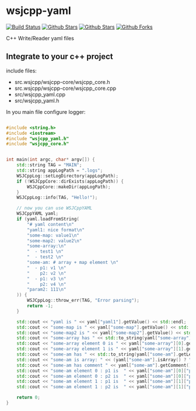 # wsjcpp-yaml

[![Build Status](https://api.travis-ci.org/wsjcpp/wsjcpp-yaml.svg?branch=master)](https://travis-ci.org/wsjcpp/wsjcpp-yaml) [![Github Stars](https://img.shields.io/github/stars/wsjcpp/wsjcpp-yaml.svg?label=github%20%E2%98%85)](https://github.com/wsjcpp/wsjcpp-yaml) [![Github Stars](https://img.shields.io/github/contributors/wsjcpp/wsjcpp-yaml.svg)](https://github.com/wsjcpp/wsjcpp-yaml) [![Github Forks](https://img.shields.io/github/forks/wsjcpp/wsjcpp-yaml.svg?label=github%20forks)](https://github.com/wsjcpp/wsjcpp-yaml/network/members)

C++ Write/Reader yaml files


## Integrate to your c++ project

include files:

- src.wsjcpp/wsjcpp-core/wsjcpp_core.h
- src.wsjcpp/wsjcpp-core/wsjcpp_core.cpp
- src/wsjcpp_yaml.cpp
- src/wsjcpp_yaml.h

In you main file configure logger:

```cpp

#include <string.h>
#include <iostream>
#include "wsjcpp_yaml.h"
#include "wsjcpp_core.h"


int main(int argc, char* argv[]) {
    std::string TAG = "MAIN";
    std::string appLogPath = ".logs";
    WSJCppLog::setLogDirectory(appLogPath);
    if (!WSJCppCore::dirExists(appLogPath)) {
        WSJCppCore::makeDir(appLogPath);
    }
    WSJCppLog::info(TAG, "Hello!");

    // now you can use WSJCppYAML
    WSJCppYAML yaml;
    if (yaml.loadFromString(
        "# yaml content\n"
        "yaml1: nice format\n"
        "some-map: value1\n"
        "some-map2: value2\n"
        "some-array:\n"
        "  - test1 \n"
        "  - test2 \n"
        "some-am: # array + map element \n"
        "  - p1: v1 \n"
        "    p2: v2 \n"
        "  - p1: v3 \n"
        "    p2: v4 \n"
        "param2: 111\n"
    )) {
        WSJCppLog::throw_err(TAG, "Error parsing");
        return -1;
    }

    std::cout << "yaml is " << yaml["yaml1"].getValue() << std::endl;
    std::cout << "some-map is " << yaml["some-map"].getValue() << std::endl;
    std::cout << "some-map2 is " << yaml["some-map2"].getValue() << std::endl;
    std::cout << "some-array has " << std::to_string(yaml["some-array"].getLength()) << std::endl;
    std::cout << "some-array element 0 is " << yaml["some-array"][0].getValue() << std::endl;
    std::cout << "some-array element 1 is " << yaml["some-array"][1].getValue() << std::endl;
    std::cout << "some-am has " << std::to_string(yaml["some-am"].getLength()) << std::endl;
    std::cout << "some-am is array: " << (yaml["some-am"].isArray() ? "yes" : "no") << std::endl;
    std::cout << "some-am has comment " << yaml["some-am"].getComment() << std::endl;
    std::cout << "some-am element 0 : p1 is  " << yaml["some-am"][0]["p1"].getValue() << std::endl;
    std::cout << "some-am element 0 : p2 is  " << yaml["some-am"][0]["p2"].getValue() << std::endl;
    std::cout << "some-am element 1 : p1 is  " << yaml["some-am"][1]["p1"].getValue() << std::endl;
    std::cout << "some-am element 1 : p2 is  " << yaml["some-am"][1]["p2"].getValue() << std::endl;

    return 0;
}

```
